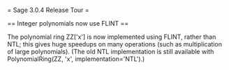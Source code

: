 = Sage 3.0.4 Release Tour =

== Integer polynomials now use FLINT ==

The polynomial ring ZZ['x'] is now implemented using FLINT, rather than NTL; this gives huge speedups on many operations (such as multiplication of large polynomials).
(The old NTL implementation is still available with PolynomialRing(ZZ, 'x', implementation='NTL').)
